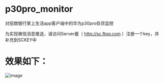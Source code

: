 # p30pro_monitor
对招商银行掌上生活app客户端中的华为p30pro存货监控

为实现微信消息推送，请访问Server酱（ http://sc.ftqq.com ）注册一个key，并补充到SCKEY中

# 效果如下：
![image](http://github.com/xiachong404/p30pro_monitor/raw/master/screenshots.jpg)
